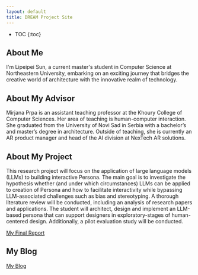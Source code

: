 ```yaml
---
layout: default
title: DREAM Project Site
---
```


* TOC
{:toc}

## About Me

I'm Lipeipei Sun, a current master's student in Computer Science at Northeastern University, embarking on an exciting journey that bridges the creative world of architecture with the innovative realm of technology.

## About My Advisor

Mirjana Prpa is an assistant teaching professor at the Khoury College of Computer Sciences. Her area of teaching is human-computer interaction. She graduated from the University of Novi Sad in Serbia with a bachelor’s and master’s degree in architecture. Outside of teaching, she is currently an AR product manager and head of the AI division at NexTech AR solutions.

## About My Project

This research project will focus on the application of large language models (LLMs) to building interactive Persona.
The main goal is to investigate the hypothesis whether (and under which circumstances) LLMs can be applied to creation of Persona and how to facilitate interactivity while bypassing LLM-associated challenges such as bias and stereotyping. A thorough literature review will be conducted, including an analysis of research papers and applications. The student will architect, design and implement an LLM-based persona that can support designers in exploratory-stages of human-centered design. Additionally, a pilot evaluation study will be conducted.

[My Final Report](files/finalreport.pdf)

## My Blog

[My Blog](blog.html)
